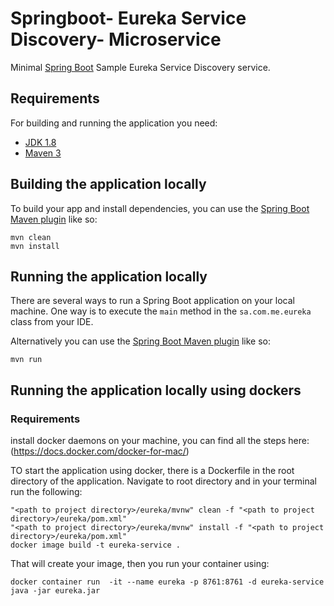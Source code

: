 # Springboot- Eureka Service Discovery- Microservice


Minimal [Spring Boot](http://projects.spring.io/spring-boot/) Sample Eureka Service Discovery service.

## Requirements

For building and running the application you need:

- [JDK 1.8](http://www.oracle.com/technetwork/java/javase/downloads/jdk8-downloads-2133151.html)
- [Maven 3](https://maven.apache.org)

## Building the application locally


To build your app and install dependencies, you can use the [Spring Boot Maven plugin](https://docs.spring.io/spring-boot/docs/current/reference/html/build-tool-plugins-maven-plugin.html) like so:

```shell
mvn clean
mvn install
```

## Running the application locally

There are several ways to run a Spring Boot application on your local machine. One way is to execute the `main` method in the `sa.com.me.eureka` class from your IDE.

Alternatively you can use the [Spring Boot Maven plugin](https://docs.spring.io/spring-boot/docs/current/reference/html/build-tool-plugins-maven-plugin.html) like so:

```shell
mvn run
```

## Running the application locally using dockers

### Requirements

install docker daemons on your machine, you can find all the steps here: (https://docs.docker.com/docker-for-mac/)

TO start the application using docker, there is a Dockerfile in the root directory of the application. Navigate to root directory and in your terminal run the following:

```shell
"<path to project directory>/eureka/mvnw" clean -f "<path to project directory>/eureka/pom.xml"
"<path to project directory>/eureka/mvnw" install -f "<path to project directory>/eureka/pom.xml"
docker image build -t eureka-service .
```

That will create your image, then you run your container using:

```shell
docker container run  -it --name eureka -p 8761:8761 -d eureka-service java -jar eureka.jar
```

